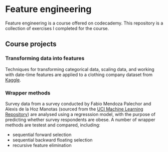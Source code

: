 # Feature engineering 
Feature engineering is a course offered on codecademy. This repository is a collection of exercises I completed for the course.

## Course projects
### Transforming data into features
Techniques for transforming categorical data, scaling data, and working with date-time features are applied to a clothing company dataset from [Kaggle](https://www.kaggle.com/datasets/nicapotato/womens-ecommerce-clothing-reviews). 

### Wrapper methods
Survey data from a survey conducted by Fabio Mendoza Palechor and Alexis de la Hoz Manotas (sourced from the [UCI Machine Learning Repository](https://archive.ics.uci.edu/ml/datasets/Estimation+of+obesity+levels+based+on+eating+habits+and+physical+condition+)) are analysed using a regresssion model, with the purpose of predicting whether survey respondents are obese. A number of wrapper methods are testest and compared, including:
- sequential forward selection
- sequential backward floating selection
- recursive feature elimination

